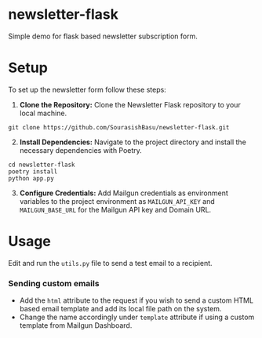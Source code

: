 # newsletter-flask

Simple demo for flask based newsletter subscription form.

# Setup
To set up the newsletter form follow these steps:

1. <b>Clone the Repository:</b> Clone the Newsletter Flask repository to your local machine.

```
git clone https://github.com/SourasishBasu/newsletter-flask.git
```

2. <b>Install Dependencies:</b> Navigate to the project directory and install the necessary dependencies with Poetry.

```
cd newsletter-flask
poetry install
python app.py
```

3. <b>Configure Credentials:</b> Add Mailgun credentials as environment variables to the project environment as `MAILGUN_API_KEY` and `MAILGUN_BASE_URL` for the Mailgun API key and Domain URL.

# Usage
Edit and run the `utils.py` file to send a test email to a recipient. 

### Sending custom emails
- Add the `html` attribute to the request if you wish to send a custom HTML based email template and add its local file path on the system.
- Change the name accordingly under `template` attribute if using a custom template from Mailgun Dashboard.
